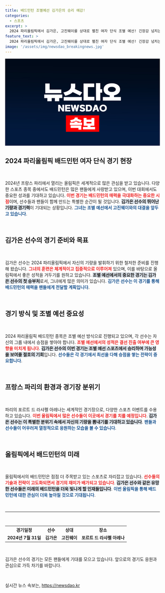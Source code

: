 ```yaml
---
title: 배드민턴 조별예선 김가은의 승리 예감!
categories:
  - 스포츠
excerpt: >
  2024 파리올림픽에서 김가은, 고진웨이를 상대로 펼친 여자 단식 조별 예선! 긴장감 넘치는 순간이 포르트 드 라샤펠 아레나에서 펼쳐졌습니다. 지금 바로 하이라이트를 확인하세요!
feature_text: >
  2024 파리올림픽에서 김가은, 고진웨이를 상대로 펼친 여자 단식 조별 예선! 긴장감 넘치는 순간이 포르트 드 라샤펠 아레나에서 펼쳐졌습니다. 지금 바로 하이라이트를 확인하세요!
image: '/assets/img/newsdao_breakingnews.jpg'
---
```


<p><img src="/assets/img/newsdao_breakingnews.jpg" alt="flaretime 속보" /></p>

<h2 data-ke-size="size26">2024 파리올림픽 배드민턴 여자 단식 경기 현장</h2>

<p data-ke-size="size16">&nbsp;</p>

<p data-ke-size="size16">2024년 프랑스 파리에서 열리는 올림픽은 세계적으로 많은 관심을 받고 있습니다. 다양한 스포츠 종목 중에서도 배드민턴은 많은 팬들에게 사랑받고 있으며, 이번 대회에서도 중요한 성과를 기대하고 있습니다. <b><span style="color: #ee2323;">이번 경기는 배드민턴의 매력을 극대화하는 중요한 시점</span></b>이며, 선수들과 팬들이 함께 만드는 특별한 순간이 될 것입니다. <b><span style="background-color: #21538527;">김가은 선수의 뛰어난 기량과 경기력</span></b>이 기대되는 상황입니다. <b><span style="color: #1a5490;">그녀는 조별 예선에서 고진웨이와의 대결을 앞두고 있습니다</span></b>.</p>

<p data-ke-size="size16">&nbsp;</p>

<h2 data-ke-size="size26">김가은 선수의 경기 준비와 목표</h2>

<p data-ke-size="size16">&nbsp;</p>

<p data-ke-size="size16">김가은 선수는 2024 파리올림픽에서 자신의 기량을 발휘하기 위한 철저한 준비를 진행해 왔습니다. <b><span style="color: #ee2323;">그녀의 훈련은 체계적이고 집중적으로 이루어져</span></b> 있으며, 이를 바탕으로 올림픽에서 좋은 성적을 거두기를 원하고 있습니다. <b><span style="background-color: #21538527;">조별 예선에서의 중요한 경기는 김가은 선수의 첫 승부처</span></b>로서, 그녀에게 많은 의미가 있습니다. <b><span style="color: #1a5490;">김가은 선수는 이 경기를 통해 배드민턴의 매력을 팬들에게 전달할 계획입니다</span></b>.</p>

<p data-ke-size="size16">&nbsp;</p>

<h2 data-ke-size="size26">경기 방식 및 조별 예선 중요성</h2>

<p data-ke-size="size16">&nbsp;</p>

<p data-ke-size="size16">2024 파리올림픽 배드민턴 종목은 조별 예선 방식으로 진행되고 있으며, 각 선수는 자신의 그룹 내에서 승점을 쌓아야 합니다. <b><span style="color: #ee2323;">조별 예선에서의 성적은 결선 진출 여부에 큰 영향을 미치게 됩니다</span></b>. <b><span style="background-color: #21538527;">김가은 선수의 이번 경기는 조별 예선 스포츠에서 승리하며 가능성을 보여줄 절호의 기회</span></b>입니다. <b><span style="color: #1a5490;">선수들은 각 경기에서 최선을 다해 승점을 쌓는 전략이 중요합니다</span></b>.</p>

<p data-ke-size="size16">&nbsp;</p>

<h2 data-ke-size="size26">프랑스 파리의 환경과 경기장 분위기</h2>

<p data-ke-size="size16">&nbsp;</p>

<p data-ke-size="size16">파리의 포르트 드 라샤펠 아레나는 세계적인 경기장으로, 다양한 스포츠 이벤트를 수용하고 있습니다. <b><span style="color: #ee2323;">이번 올림픽에서 많은 선수들이 이곳에서 경기를 치를 예정입니다</span></b>. <b><span style="background-color: #21538527;">김가은 선수는 이 특별한 분위기 속에서 자신의 기량을 뽐내기를 기대하고 있습니다</span></b>. <b><span style="color: #1a5490;">팬들과 선수들이 어우러져 열정적으로 응원하는 모습을 볼 수 있습니다</span></b>.</p>

<p data-ke-size="size16">&nbsp;</p>

<h2 data-ke-size="size26">올림픽에서 배드민턴의 미래</h2>

<p data-ke-size="size16">&nbsp;</p>

<p data-ke-size="size16">올림픽에서의 배드민턴은 점점 더 주목받고 있는 스포츠로 자리잡고 있습니다. <b><span style="color: #ee2323;">선수들의 기술과 전략이 고도화되면서 경기의 재미가 배가되고 있습니다</span></b>. <b><span style="background-color: #21538527;">김가은 선수와 같은 유망한 선수들은 미래의 배드민턴을 더욱 빛나게 할 인재들입니다</span></b>. <b><span style="color: #1a5490;">이번 올림픽을 통해 배드민턴에 대한 관심이 더욱 높아질 것으로 기대됩니다</span></b>.</p>

<p data-ke-size="size16">&nbsp;</p>

<hr>

<p data-ke-size="size16">&nbsp;</p>

<table style="width: 100%;">
  <tr>
    <td style="text-align: center; height: 17px;"><b>경기일정</b></td>
    <td style="text-align: center; height: 17px;"><b>선수</b></td>
    <td style="text-align: center; height: 17px;"><b>상대</b></td>
    <td style="text-align: center; height: 17px;"><b>장소</b></td>
  </tr>
  <tr>
    <td style="text-align: center; height: 17px;"><b>2024년 7월 31일</b></td>
    <td style="text-align: center; height: 17px;"><b>김가은</b></td>
    <td style="text-align: center; height: 17px;"><b>고진웨이</b></td>
    <td style="text-align: center; height: 17px;"><b>포르트 드 라샤펠 아레나</b></td>
  </tr>
</table>

<p data-ke-size="size16">&nbsp;</p>

<p data-ke-size="size16">김가은 선수의 경기는 모든 팬들에게 기대를 모으고 있습니다. 앞으로의 경기도 응원과 관심으로 가득 차기를 바랍니다.</p>

<p data-ke-size="size16">&nbsp;</p>
실시간 뉴스 속보는, <a href="https://newsdao.kr" rel="dofollow">https://newsdao.kr</a>


